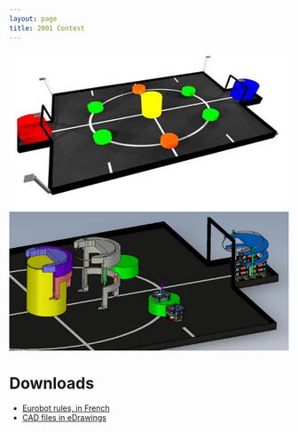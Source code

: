 ```yaml
---
layout: page
title: 2001 Contest
---
```


![2001 playing field](/images/2001/table.jpg)
![2001 robots](/images/2001/robots.png)

# Downloads

- [Eurobot rules, in French](/ressources/rules/2001.pdf)
- [CAD files in eDrawings](/ressources/cad/robot-2001.easm)

